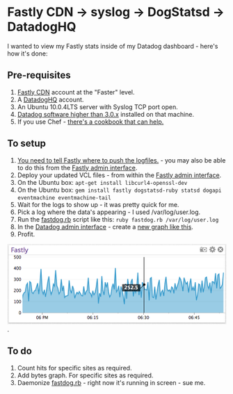 Fastly CDN -> syslog -> DogStatsd -> DatadogHQ
==============================================

I wanted to view my Fastly stats inside of my Datadog dashboard - here's how it's done:

Pre-requisites
--------------

1. [Fastly CDN](http://www.fastly.com/) account at the "Faster" level.
2. A [DatadogHQ](http://www.datadoghq.com/) account.
3. An Ubuntu 10.0.4LTS server with Syslog TCP port open.
4. [Datadog software higher than 3.0.x](http://api.datadoghq.com/guides/dogstatsd/) installed on that machine.
5. If you use Chef - [there's a cookbook that can help.](https://github.com/darron/fastdog/tree/master/chef/cookbook)

To setup
--------

1. [You need to tell Fastly where to push the logfiles.](https://github.com/darron/fastdog/blob/master/fastly.rb) - you may also be able to do this from the [Fastly admin interface](http://app.fastly.com).
2. Deploy your updated VCL files - from within the [Fastly admin interface](http://app.fastly.com).
3. On the Ubuntu box: `apt-get install libcurl4-openssl-dev`
4. On the Ubuntu box: `gem install fastly dogstatsd-ruby statsd dogapi eventmachine eventmachine-tail`
5. Wait for the logs to show up - it was pretty quick for me.
6. Pick a log where the data's appearing - I used /var/log/user.log.
7. Run the [fastdog.rb](https://github.com/darron/fastdog/blob/master/fastdog.rb) script like this: `ruby fastdog.rb /var/log/user.log`
8. In the [Datadog admin interface](http://app.datadoghq.com) - create a [new graph like this](https://github.com/darron/fastdog/blob/master/datadog-metrics.png).
9. Profit.

![Profit](https://github.com/darron/fastdog/raw/master/result.png).

To do
-----

1. Count hits for specific sites as required.
2. Add bytes graph. For specific sites as required.
3. Daemonize [fastdog.rb](https://github.com/darron/fastdog/blob/master/fastdog.rb) - right now it's running in screen - sue me.